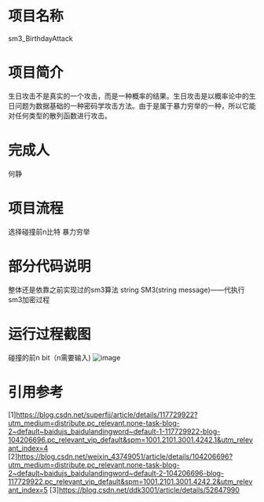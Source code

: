 # 项目名称
sm3_BirthdayAttack
# 项目简介
生日攻击不是真实的一个攻击，而是一种概率的结果。生日攻击是以概率论中的生日问题为数据基础的一种密码学攻击方法。由于是属于暴力穷举的一种，所以它能对任何类型的散列函数进行攻击。
# 完成人
何静
# 项目流程
选择碰撞前n比特
暴力穷举
# 部分代码说明
整体还是依靠之前实现过的sm3算法
string SM3(string message)——代执行sm3加密过程
# 运行过程截图
碰撞的前n bit（n需要输入)
![image](https://user-images.githubusercontent.com/104714591/181275682-3c519c2e-505e-48bd-a3a8-3e3a69b7df18.png)
# 引用参考
[1]https://blog.csdn.net/superfjj/article/details/117729922?utm_medium=distribute.pc_relevant.none-task-blog-2~default~baidujs_baidulandingword~default-1-117729922-blog-104206696.pc_relevant_vip_default&spm=1001.2101.3001.4242.1&utm_relevant_index=4
[2]https://blog.csdn.net/weixin_43749051/article/details/104206696?utm_medium=distribute.pc_relevant.none-task-blog-2~default~baidujs_baidulandingword~default-2-104206696-blog-117729922.pc_relevant_vip_default&spm=1001.2101.3001.4242.2&utm_relevant_index=5
[3]https://blog.csdn.net/ddk3001/article/details/52647990


